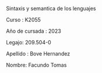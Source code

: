 Sintaxis y semantica de los lenguajes

Curso : K2055

Año de cursada : 2023

Legajo: 209.504-0

Apellido : Bove Hernandez

Nombre: Facundo Tomas
